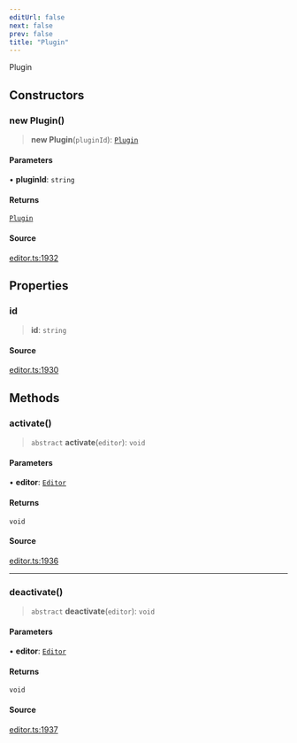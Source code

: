 ```yaml
---
editUrl: false
next: false
prev: false
title: "Plugin"
---
```


Plugin

## Constructors

### new Plugin()

> **new Plugin**(`pluginId`): [`Plugin`](/api-core/classes/plugin/)

#### Parameters

• **pluginId**: `string`

#### Returns

[`Plugin`](/api-core/classes/plugin/)

#### Source

[editor.ts:1932](https://github.com/dgmjs/dgmjs/blob/main/packages/core/src/editor.ts#L1932)

## Properties

### id

> **id**: `string`

#### Source

[editor.ts:1930](https://github.com/dgmjs/dgmjs/blob/main/packages/core/src/editor.ts#L1930)

## Methods

### activate()

> `abstract` **activate**(`editor`): `void`

#### Parameters

• **editor**: [`Editor`](/api-core/classes/editor/)

#### Returns

`void`

#### Source

[editor.ts:1936](https://github.com/dgmjs/dgmjs/blob/main/packages/core/src/editor.ts#L1936)

***

### deactivate()

> `abstract` **deactivate**(`editor`): `void`

#### Parameters

• **editor**: [`Editor`](/api-core/classes/editor/)

#### Returns

`void`

#### Source

[editor.ts:1937](https://github.com/dgmjs/dgmjs/blob/main/packages/core/src/editor.ts#L1937)

